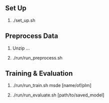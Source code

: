 
## Set Up

1. ./set_up.sh

## Preprocess Data

1. Unzip ...

2. ./run/run_preprocess.sh

## Training & Evaluation

1. ./run/run_train.sh msde [name/of/plm]

2. ./run/run_evaluate.sh  [path/to/saved_model]

